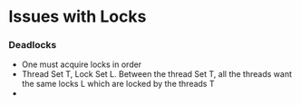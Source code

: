 # Issues with Locks 

### Deadlocks 

* One must acquire locks in order 
* Thread Set T, Lock Set L. Between the thread Set T, all the threads want the same locks L which are locked by the threads T
* 



